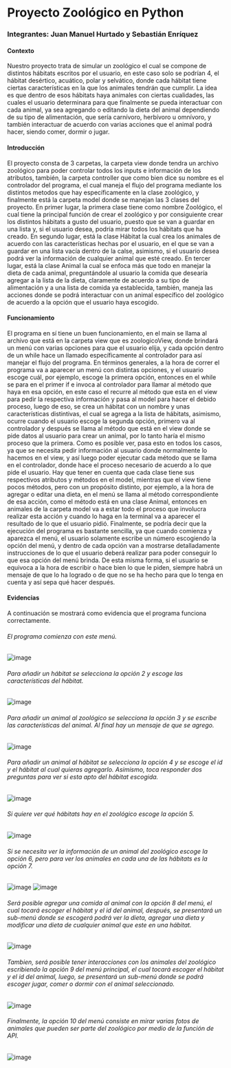 # Proyecto Zoológico en Python
### Integrantes: Juan Manuel Hurtado y Sebastián Enríquez

#### Contexto 
Nuestro proyecto trata de simular un zoológico el cual se compone de distintos hábitats escritos por el usuario, en este caso solo se podrían 4, el hábitat desértico, acuático, polar y selvático, donde cada hábitat tiene ciertas características en la que los animales tendrán que cumplir. La idea es que dentro de esos hábitats haya animales con ciertas cualidades, las cuales el usuario determinara para que finalmente se pueda interactuar con cada animal, ya sea agregando o editando la dieta del animal dependiendo de su tipo de alimentación, que sería carnívoro, herbívoro u omnívoro, y también interactuar de acuerdo con varias acciones que el animal podrá hacer, siendo comer, dormir o jugar.

#### Introducción 
El proyecto consta de 3 carpetas, la carpeta view donde tendra un archivo zoológico para poder controlar todos los inputs e información de los atributos, también, la carpeta controller que como bien dice su nombre es el controlador del programa, el cual maneja el flujo del programa mediante los distintos metodos que hay específicamente en la clase zoológico, y finalmente está la carpeta model donde se manejan las 3 clases del proyecto. En primer lugar, la primera clase tiene como nombre Zoológico, el cual tiene la principal función de crear el zoológico y por consiguiente crear los distintos hábitats a gusto del usuario, puesto que se van a guardar en una lista y, si el usuario desea, podría mirar todos los hábitats que ha creado. En segundo lugar, está la clase Hábitat la cual crea los animales de acuerdo con las características hechas por el usuario, en el que se van a guardar en una lista vacía dentro de la calse, asimismo, si el usuario desea podrá ver la información de cualquier animal que esté creado. En tercer lugar, está la clase Animal la cual se enfoca más que todo en manejar la dieta de cada animal, preguntándole al usuario la comida que desearía agregar a la lista de la dieta, claramente de acuerdo a su tipo de alimentación y a una lista de comida ya establecida, también, maneja las acciones donde se podrá interactuar con un animal específico del zoológico de acuerdo a la opción que el usuario haya escogido.

#### Funcionamiento
El programa en sí tiene un buen funcionamiento, en el main se llama al archivo que está en la carpeta view que es zoologicoView, donde brindará un menú con varias opciones para que el usuario elija, y cada opción dentro de un while hace un llamado específicamente al controlador para así manejar el flujo del programa. En términos generales, a la hora de correr el programa va a aparecer un menú con distintas opciones, y el usuario escoge cuál, por ejemplo, escoge la primera opción, entonces en el while se para en el primer if e invoca al controlador para llamar al método que haya en esa opción, en este caso el recurre al método que esta en el view para pedir la respectiva información y pasa al model para hacer el debido proceso, luego de eso, se crea un hábitat con un nombre y unas características distintivas, el cual se agrega a la lista de hábitats, asimismo, ocurre cuando el usuario escoge la segunda opción, primero va al controlador y después se llama al método que está en el view donde se pide datos al usuario para crear un animal, por lo tanto haría el mismo proceso que la primera. Como es posible ver, pasa esto en todos los casos, ya que se necesita pedir información al usuario donde normalmente lo hacemos en el view, y así luego poder ejecutar cada método que se llama en el controlador, donde hace el proceso necesario de acuerdo a lo que pide el usuario. Hay que tener en cuenta que cada clase tiene sus respectivos atributos y métodos en el model, mientras que el view tiene pocos métodos, pero con un propósito distinto, por ejemplo, a la hora de agregar o editar una dieta, en el menú se llama al método correspondiente de esa acción, como el método está en una clase Animal, entonces en animales de la carpeta model va a estar todo el proceso que involucra realizar esta acción y cuando lo haga en la terminal va a aparecer el resultado de lo que el usuario pidió. Finalmente, se podría decir que la ejecución del programa es bastante sencilla, ya que cuando comienza y aparezca el menú, el usuario solamente escribe un número escogiendo la opción del menú, y dentro de cada opción van a mostrarse detalladamente instrucciones de lo que el usuario deberá realizar para poder conseguir lo que esa opción del menú brinda. De esta misma forma, si el usuario se equivoca a la hora de escribir o hace bien lo que le piden, siempre habrá un mensaje de que lo ha logrado o de que no se ha hecho para que lo tenga en cuenta y así sepa qué hacer después.

#### Evidencias
A continuación se mostrará como evidencia que el programa funciona correctamente.
###### El programa comienza con este menú.
![image](https://github.com/SebasEE77/ProyectoZoologicoPython/assets/105950433/53eb8cd6-4ba5-4d93-a59e-61cfe9deff4d)
###### Para añadir un hábitat se selecciona la opción 2 y escoge las características del hábitat.
![image](https://github.com/SebasEE77/ProyectoZoologicoPython/assets/105950433/8145d858-ed7e-43cd-91db-ab99fb32bc7b)
###### Para añadir un animal al zoológico se selecciona la opción 3 y se escribe las características del animal. Al final hay un mensaje de que se agrego.
![image](https://github.com/SebasEE77/ProyectoZoologicoPython/assets/105950433/2b78844b-2a7d-4849-804a-cfd8bb723e60)
###### Para añadir un animal al hábitat se selecciona la opción 4 y se escoge el id y el hábitat al cual quieras agregarlo. Asimismo, toca responder dos preguntas para ver si esta apto del hábitat escogida.
![image](https://github.com/SebasEE77/ProyectoZoologicoPython/assets/105950433/5e24452d-9250-4cc8-8b7a-5c2ffa776555)
###### Si quiere ver qué hábitats hay en el zoológico escoge la opción 5.
![image](https://github.com/SebasEE77/ProyectoZoologicoPython/assets/105950433/f254bd2c-79a4-483f-a575-7e3838018346)
###### Si se necesita ver la información de un animal del zoológico escoge la opción 6, pero para ver los animales en cada una de las hábitats es la opción 7.
![image](https://github.com/SebasEE77/ProyectoZoologicoPython/assets/105950433/f470ef23-510c-4b3c-a858-71361c7decd0)
![image](https://github.com/SebasEE77/ProyectoZoologicoPython/assets/105950433/6aa003c4-3a95-496a-bd99-cc57c224f9e5)
###### Será posible agregar una comida al animal con la opción 8 del menú, el cual tocará escoger el hábitat y el id del animal, después, se presentará un sub-menú donde se escogerá podrá ver la dieta, agregar una dieta y modificar una dieta de cualquier animal que este en una hábitat.
![image](https://github.com/SebasEE77/ProyectoZoologicoPython/assets/105950433/21fb3ae7-6f26-450c-9bc5-f4f3b8d7f9b6)
###### Tambien, será posible tener interacciones con los animales del zoológico escribiendo la opción 9 del menú principal, el cual tocará escoger el hábitat y el id del animal, luego, se presentará un sub-menú donde se podrá escoger jugar, comer o dormir con el animal seleccionado.
![image](https://github.com/SebasEE77/ProyectoZoologicoPython/assets/105950433/df4da518-2c55-4a00-bb44-fc437a4202e1)
###### Finalmente, la opción 10 del menú consiste en mirar varias fotos de animales que pueden ser parte del zoológico por medio de la función de API.
![image](https://github.com/SebasEE77/ProyectoZoologicoPython/assets/105950433/87abd361-abd3-482c-b7c7-3a59d3b990b6)

